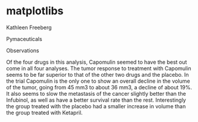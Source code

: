 # matplotlibs
Kathleen Freeberg

Pymaceuticals

Observations

Of the four drugs in this analysis, Capomulin seemed to have the best out come in all four analyses.  The tumor response to treatment with Capomulin seems to be far superior to that of the other two drugs and the placebo.  In the trial Capomulin is the only one to show an overall decline in the volume of the tumor, going from 45 mm3 to about 36 mm3, a decline of about 19%.  It also seems to slow the metastasis of the cancer slightly better than the Infubinol, as well as have a better survival rate than the rest.  Interestingly the group treated with the placebo had a smaller increase in volume than the group treated with Ketapril.
